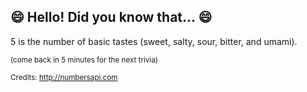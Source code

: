 ## 😄 Hello! Did you know that... 😄
5 is the number of basic tastes (sweet, salty, sour, bitter, and umami).

<sup>(come back in 5 minutes for the next trivia)</sup>


<sup>Credits: http://numbersapi.com</sup>
